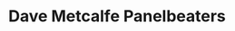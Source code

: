 ---
title: "Dave Metcalfe Panelbeaters"
url: /hamilton/dave-metcalfe-panelbeaters/
shop: car repair
---